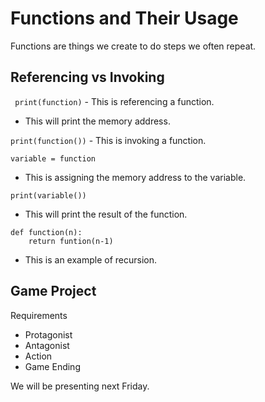 # Functions and Their Usage

Functions are things we create to do steps we often repeat.

## Referencing vs Invoking

` print(function)` - This is referencing a function.

- This will print the memory address.

`print(function())` - This is invoking a function.

`variable = function`

- This is assigning the memory address to the variable.

`print(variable())`

- This will print the result of the function.

```
def function(n):
    return funtion(n-1)
```

- This is an example of recursion.

## Game Project

Requirements

- Protagonist
- Antagonist
- Action
- Game Ending

We will be presenting next Friday.
